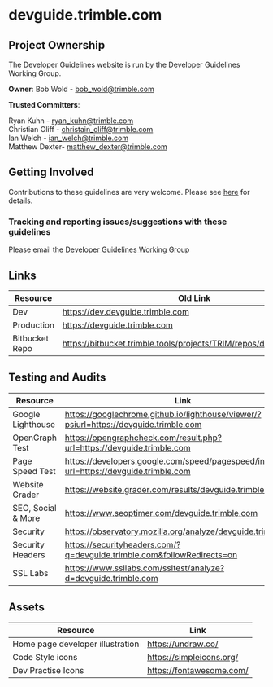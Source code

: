 # devguide.trimble.com

## Project Ownership

The Developer Guidelines website is run by the Developer Guidelines Working Group.

**Owner**:
Bob Wold - bob_wold@trimble.com

**Trusted Committers**:

Ryan Kuhn - ryan_kuhn@trimble.com<br>
Christian Oliff - christain_oliff@trimble.com<br>
Ian Welch - ian_welch@trimble.com<br>
Matthew Dexter- matthew_dexter@trimble.com<br>

## Getting Involved

Contributions to these guidelines are very welcome. Please see [here](CONTRIBUTING.md) for details.

### Tracking and reporting issues/suggestions with these guidelines

Please email the [Developer Guidelines Working Group](mailto:dev-guidelines-working-group-ug@trimble.com)

## Links

| Resource       | Old Link                                                            |
| -------------- | ------------------------------------------------------------------- |
| Dev            | https://dev.devguide.trimble.com                                    |
| Production     | https://devguide.trimble.com                                        |
| Bitbucket Repo | https://bitbucket.trimble.tools/projects/TRIM/repos/devguide/browse |

## Testing and Audits

| Resource           | Link                                                                                     |
| ------------------ | ---------------------------------------------------------------------------------------- |
| Google Lighthouse  | https://googlechrome.github.io/lighthouse/viewer/?psiurl=https://devguide.trimble.com    |
| OpenGraph Test     | https://opengraphcheck.com/result.php?url=https://devguide.trimble.com                   |
| Page Speed Test    | https://developers.google.com/speed/pagespeed/insights/?url=https://devguide.trimble.com |
| Website Grader     | https://website.grader.com/results/devguide.trimble.com                                  |
| SEO, Social & More | https://www.seoptimer.com/devguide.trimble.com                                           |
| Security           | https://observatory.mozilla.org/analyze/devguide.trimble.com                             |
| Security Headers   | https://securityheaders.com/?q=devguide.trimble.com&followRedirects=on                   |
| SSL Labs           | https://www.ssllabs.com/ssltest/analyze?d=devguide.trimble.com                           |

## Assets

| Resource                         | Link                     |
| -------------------------------- | ------------------------ |
| Home page developer illustration | https://undraw.co/       |
| Code Style icons                 | https://simpleicons.org/ |
| Dev Practise Icons               | https://fontawesome.com/ |
